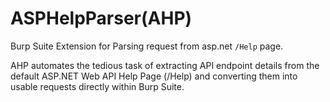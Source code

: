 # ASPHelpParser(AHP)

Burp Suite Extension for Parsing request from asp.net `/Help` page.

AHP automates the tedious task of extracting API endpoint details from the default ASP.NET Web API Help Page (/Help) and converting them into usable requests directly within Burp Suite.